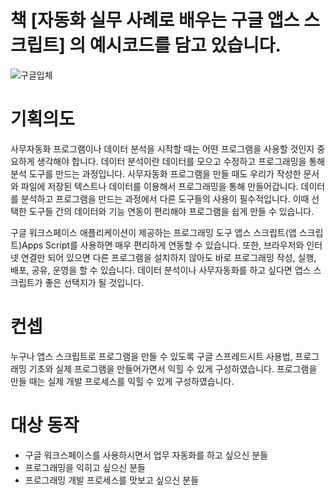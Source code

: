 # 책 [자동화 실무 사례로 배우는 구글 앱스 스크립트] 의 예시코드를 담고 있습니다.
![구글입체](https://github.com/pangol/apps_script/assets/6869256/614c8bfa-3cf5-49da-b2da-97f4c5c8f105)

# 기획의도
사무자동화 프로그램이나 데이터 분석을 시작할 때는 어떤 프로그램을 사용할 것인지 중요하게 생각해야 합니다. 데이터 분석이란 데이터를 모으고 수정하고 프로그래밍을 통해 분석 도구를 만드는 과정입니다. 사무자동화 프로그램을 만들 때도 우리가 작성한 문서와 파일에 저장된 텍스트나 데이터를 이용해서 프로그래밍을 통해 만들어갑니다. 데이터를 분석하고 프로그램을 만드는 과정에서 다른 도구들의 사용이 필수적입니다. 이때 선택한 도구들 간의 데이터와 기능 연동이 편리해야 프로그램을 쉽게 만들 수 있습니다.

구글 워크스페이스 애플리케이션이 제공하는 프로그래밍 도구 앱스 스크립트(앱 스크립트)Apps Script를 사용하면 매우 편리하게 연동할 수 있습니다. 또한, 브라우저와 인터넷 연결만 되어 있으면 다른 프로그램을 설치하지 않아도 바로 프로그래밍 작성, 실행, 배포, 공유, 운영을 할 수 있습니다. 데이터 분석이나 사무자동화를 하고 싶다면 앱스 스크립트가 좋은 선택지가 될 것입니다.

# 컨셉
누구나 앱스 스크립트로 프로그램을 만들 수 있도록 구글 스프레드시트 사용법, 프로그래밍 기초와 실제 프로그램을 만들어가면서 익힐 수 있게 구성하였습니다. 
프로그램을 만들 때는 실제 개발 프로세스를 익힐 수 있게 구성하였습니다. 

# 대상 동작
- 구글 워크스페이스를 사용하시면서 업무 자동화를 하고 싶으신 분들
- 프로그래밍을 익히고 싶으신 분들
- 프로그래밍 개발 프로세스를 맛보고 싶으신 분들
